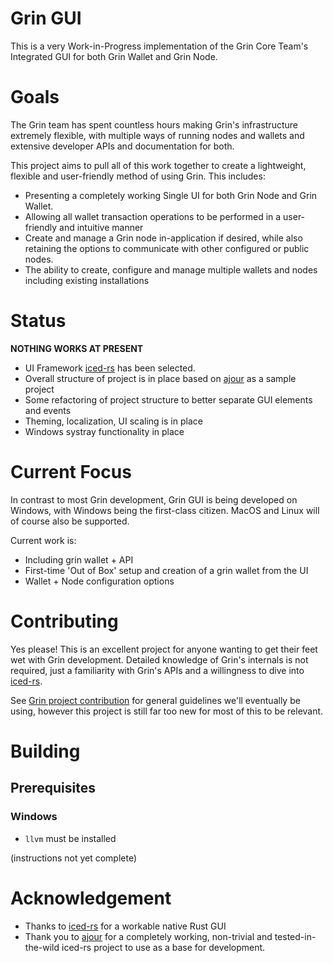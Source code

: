 # Grin GUI
This is a very Work-in-Progress implementation of the Grin Core Team's Integrated GUI for both Grin Wallet and Grin Node. 

# Goals

The Grin team has spent countless hours making Grin's infrastructure extremely flexible, with multiple ways of running nodes and wallets and extensive developer APIs and documentation for both.

This project aims to pull all of this work together to create a lightweight, flexible and user-friendly method of using Grin. This includes:

  * Presenting a completely working Single UI for both Grin Node and Grin Wallet.
  * Allowing all wallet transaction operations to be performed in a user-friendly and intuitive manner
  * Create and manage a Grin node in-application if desired, while also retaining the options to communicate with other configured or public nodes.
  * The ability to create, configure and manage multiple wallets and nodes including existing installations

# Status

**NOTHING WORKS AT PRESENT**

* UI Framework [iced-rs](https://github.com/iced-rs/iced) has been selected.
* Overall structure of project is in place based on [ajour](https://github.com/ajour/ajour) as a sample project
* Some refactoring of project structure to better separate GUI elements and events
* Theming, localization, UI scaling is in place
* Windows systray functionality in place

# Current Focus

In contrast to most Grin development, Grin GUI is being developed on Windows, with Windows being the first-class citizen. MacOS and Linux will of course also be supported.

Current work is: 

* Including grin wallet + API 
* First-time 'Out of Box' setup and creation of a grin wallet from the UI
* Wallet + Node configuration options

# Contributing

Yes please! This is an excellent project for anyone wanting to get their feet wet with Grin development. Detailed knowledge of Grin's internals is not required, just a familiarity with Grin's APIs and a willingness to dive into [iced-rs](https://github.com/iced-rs/iced).

See [Grin project contribution](https://github.com/mimblewimble/grin/blob/master/CONTRIBUTING.md) for general guidelines we'll eventually be using, however this project is still far too new for most of this to be relevant.

# Building

## Prerequisites
### Windows
* `llvm` must be installed

(instructions not yet complete)

# Acknowledgement

* Thanks to [iced-rs](https://github.com/iced-rs/iced) for a workable native Rust GUI
* Thank you to [ajour](https://github.com/ajour/ajour) for a completely working, non-trivial and tested-in-the-wild iced-rs project to use as a base for development.
